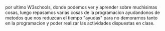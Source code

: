  por ultimo W3schools, donde podemos ver y aprender sobre muchisimas cosas, luego repasamos varias cosas de la programacion ayudandonos de metodos que nos reduzcan el tiempo "ayudas" para no demorarnos tanto en la programacion y poder realizar las actividades dispuestas en clase.

